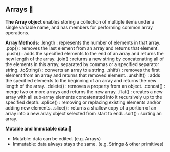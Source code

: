 ## Arrays :bug:
**The Array object** enables storing a collection of multiple items under a single variable name, and has members for performing common array operations.

**Array Methods:**
.length : represents the number of elements in that array.
.pop() : removes the last element from an array and returns that element.
.push() : adds the specified elements to the end of an array and returns the new length of the array.
.join() : returns a new string by concatenating all of the elements in this array, separated by commas or a specified separator string.
.toString() : converts an array to a string.
.shift() : removes the first element from an array and returns that removed element.
.unshift() : adds the specified elements to the beginning of an array and returns the new length of the array.
.delete() : removes a property from an object.
.concat() : merge two or more arrays and returns the new array. 
.flat() : creates a new array with all sub-array elements concatenated into it recursively up to the specified depth.
.splice() : removing or replacing existing elements and/or adding new elements.
.slice() : returns a shallow copy of a portion of an array into a new array object selected from start to end.
.sort() : sorting an array.


**Mutable and Immutable data:**:cactus: 
- Mutable: data can be edited. (e.g. Arrays)
- Immutable: data always stays the same. (e.g. Strings & other primitives)

 
